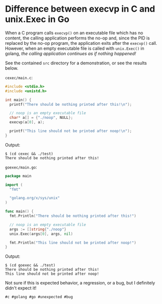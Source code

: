 # Difference between execvp in C and unix.Exec in Go

When a C program calls `execvp()` on an executable file which has no content,
the calling application performs the no-op and, since the PID is replaced by
the no-op program, the application exits after the `execvp()` call. However,
when an empty executable file is called with `unix.Exec()` in golang, *the
calling application continues as if nothing happened!*

See the contained `src` directory for a demonstration, or see the results below.

`cexec/main.c`:
```c
#include <stdio.h>
#include <unistd.h>

int main() {
  printf("There should be nothing printed after this!\n");

  // noop is an empty executable file
  char* a[] = {"./noop", NULL};
  execvp(a[0], a);

  printf("This line should not be printed after noop!\n");
}
```

Output:
```
$ (cd cexec && ./test)
There should be nothing printed after this!
```

`goexec/main.go`:
```go
package main

import (
  "fmt"

  "golang.org/x/sys/unix"
)

func main() {
  fmt.Println("There should be nothing printed after this!")

  // noop is an empty executable file
  args := []string{"./noop"}
  unix.Exec(args[0], args, nil)

  fmt.Println("This line should not be printed after noop!")
}
```

Output:
```
$ (cd goexec && ./test)
There should be nothing printed after this!
This line should not be printed after noop!
```

Not sure if this is expected behavior, a regression, or a bug, but I definitely
didn't expect it!

    #c #golang #go #unexpected #bug
